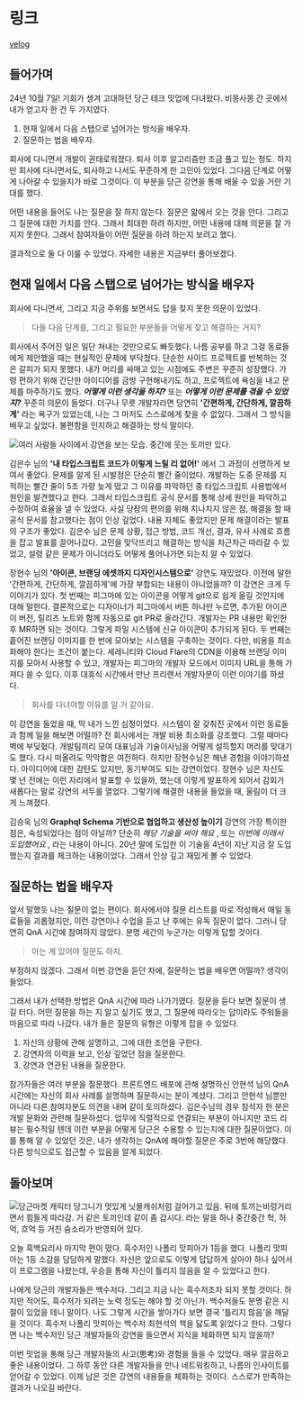 # 링크
[velog](https://velog.io/@director20844/24.10.07-%EB%8B%B9%EA%B7%BC-%ED%85%8C%ED%81%AC-%EB%B0%8B%EC%97%85-%ED%9B%84%EA%B8%B0)

## 들어가며

24년 10월 7일! 기회가 생겨 고대하던 당근 테크 밋업에 다녀왔다. 비몽사몽 간 곳에서 내가 얻고자 한 건 두 가지였다.

1. 현재 일에서 다음 스탭으로 넘어가는 방식을 배우자.
2. 질문하는 법을 배우자.

회사에 다니면서 개발이 권태로워졌다. 퇴사 이후 알고리즘만 조금 풀고 있는 정도. 하지만 회사에 다니면서도, 퇴사하고 나서도 꾸준하게 한 고민이 있었다. 그다음 단계로 어떻게 나아갈 수 있을지가 바로 그것이다. 이 부분을 당근 강연을 통해 배울 수 있을 거란 기대를 했다.

 어떤 내용을 들어도 나는 질문을 잘 하지 않는다. 질문은 앎에서 오는 것을 안다. 그리고 그 질문에 대한 가치를 안다. 그래서 최대한 하려 하지만, 어떤 내용에 대해 의문을 잘 가지지 못한다. 그래서 참여자들이 어떤 질문을 하려 하는지 보려고 했다.
 
 결과적으로 둘 다 이룰 수 있었다. 자세한 내용은 지금부터 풀어보겠다.
 
 ## 현재 일에서 다음 스탭으로 넘어가는 방식을 배우자
 
 회사에 다니면서, 그리고 지금 주위를 보면서도 답을 찾지 못한 의문이 있었다.  
>  다들 다음 단계를, 그리고 필요한 부분들을 어떻게 찾고 해결하는 거지?

회사에서 주어진 일은 일단 쳐내는 것만으로도 빠듯했다. 나름 공부를 하고 그걸 동료들에게 제안했을 때는 현실적인 문제에 부닥쳤다. 단순한 사이드 프로젝트를 반복하는 것은 갈피가 되지 못했다. 내가 머리를 싸매고 있는 시점에도 주변은 꾸준히 성장했다. 가령 편하기 위해 간단한 아이디어를 금방 구현해내기도 하고, 프로젝트에 욕심을 내고 문제를 마주하기도 했다. _**어떻게 이런 생각을 하지?**_ 또는 _**어떻게 이런 문제를 겪을 수 있었지?**_ 꾸준히 의문이 들었다. 더구나 무릇 개발자라면 당연히 **'간편하게, 간단하게, 깔끔하게'** 라는 욕구가 있었는데, 나는 그 마저도 스스로에게 찾을 수 없었다. 그래서 그 방식을 배우고 싶었다. 불편함을 인지하고 해결하는 방식 말이다.

![여러 사람들 사이에서 강연을 보는 모습. 중간에 웃는 토끼만 있다.](https://velog.velcdn.com/images/director20844/post/b160dda8-68f9-455e-94d7-e56fbcc773e4/image.jpg)

 김은수 님의 **'내 타입스크립트 코드가 이렇게 느릴 리 없어!'** 에서 그 과정이 선명하게 보여서 좋았다. 문제를 알게 된 시발점은 단순히 빨간 줄이었다. 개발하는 도중 문제를 지적하는 빨간 줄이 5초 가량 늦게 떴고 그 이유를 파악하던 중 타입스크립트 사용법에서 원인을 발견했다고 한다. 그래서 타입스크립트 공식 문서를 통해 상세 원인을 파악하고 수정하여 효율을 낼 수 있었다. 사실 당장의 편의를 위해 지나치지 않은 점, 해결을 할 때 공식 문서를 참고했다는 점이 인상 깊었다. 내용 자체도 좋았지만 문제 해결이라는 발표의 구조가 좋았다. 김은수 님은 문제 상황, 접근 방법, 코드 개선, 결과, 유사 사례로 흐름을 잡고 발표를 끌어나갔다. 고민을 맞닥뜨리고 해결하는 방식을 차근차근 따라갈 수 있었고, 설령 같은 문제가 아니더라도 어떻게 풀어나가면 되는지 알 수 있었다.
 
 장현수 님의 **'아이콘, 브랜딩 에셋까지 디자인시스템으로'** 강연도 재밌었다. 이전에 말한 '간편하게, 간단하게, 깔끔하게'에 가장 부합되는 내용이 아니었을까? 이 강연은 크게 두 이야기가 있다. 첫 번째는 피그마에 있는 아이콘을 어떻게 git으로 쉽게 옮길 것인지에 대해 말한다. 결론적으로는 디자이너가 피그마에서 버튼 하나만 누르면, 추가된 아이콘이 버전, 릴리즈 노트와 함께 자동으로 git PR로 올라간다. 개발자는 PR 내용만 확인한 후 MR하면 되는 것이다. 그렇게 파일 시스템에 신규 아이콘이 추가되게 된다. 두 번째는 흩어진 브랜딩 이미지를 한 번에 모아보는 시스템을 구축하는 것이다. 다만, 비용을 최소화해야 한다는 조건이 붙는다. 세레니티와 Cloud Flare의 CDN을 이용해 브랜딩 이미지를 모아서 사용할 수 있고, 개발자는 피그마의 개발자 모드에서 이미지 URL을 통해 가져다 쓸 수 있다. 이후 대휴식 시간에서 만난 프리랜서 개발자분이 이런 이야기를 하셨다. 
 
>  회사를 다녀야할 이유를 알 거 같아요.

이 강연을 들었을 때, 딱 내가 느낀 심정이었다. 시스템이 잘 갖춰진 곳에서 이런 동료들과 함께 일을 해보면 어떨까? 전 회사에서는 개발 비용 최소화를 강조했다. 그럴 때마다 벽에 부딪혔다. 개발팀끼리 모여 대표님과 기술이사님을 어떻게 설득할지 머리를 맞대기도 했다. 다시 떠올려도 막막함은 여전하다. 하지만 장현수님은 해낸 경험을 이야기하셨다. 아이디어에 대한 감탄도 있지만, 동기부여도 되는 강연이었다. 장현수 님은 자신도 몇 년 전에는 이런 자리에서 발표할 수 있을까, 했는데 이렇게 발표하게 되어서 감회가 새롭다는 말로 강연의 서두를 열었다. 그렇기에 해결한 내용을 들었을 때, 울림이 더 크게 느껴졌다.

김승욱 님의 **Graphql Schema 기반으로 협업하고 생산성 높이기** 강연의 가장 특이한 점은, 숙성되었다는 점이 아닐까? 단순히 _해당 기술을 써야 해요_ , 또는 _이번에 이래서 도입했어요_ , 라는 내용이 아니다. 20년 말에 도입한 이 기술을 4년이 지난 지금 잘 도입했는지 결과를 체크하는 내용이었다. 그래서 인상 깊고 재밌게 볼 수 있었다.

## 질문하는 법을 배우자

 앞서 말했듯 나는 질문이 없는 편이다. 회사에서야 질문 리스트를 따로 작성해서 매일 동료들을 괴롭혔지만, 이런 강연이나 수업을 듣고 난 후에는 유독 질문이 없다. 그러니 당연히 QnA 시간에 참여하지 않았다. 분명 세간의 누군가는 이렇게 답할 것이다.
>  아는 게 있어야 질문도 하지.

부정하지 않겠다. 그래서 이번 강연을 듣던 차에, 질문하는 법을 배우면 어떨까? 생각이 들었다.

 그래서 내가 선택한 방법은 QnA 시간에 따라 나가기였다. 질문을 듣다 보면 질문이 생길 터다. 어떤 질문을 하는 지 알고 싶기도 했고, 그 질문에 따라오는 답이라도 주워들을 마음으로 따라 나갔다. 내가 들은 질문의 유형은 이렇게 잡을 수 있었다.
 
 1. 자신의 상황에 관해 설명하고, 그에 대한 조언을 구한다.
 2. 강연자의 이력을 보고, 인상 깊었던 점을 질문한다.
 3. 강연과 연관된 내용을 질문한다.
 
참가자들은 여러 부분을 질문했다. 프론트엔드 배포에 관해 설명하신 안현석 님의 QnA 시간에는 자신의 회사 사례를 설명하며 질문하시는 분이 계셨다. 그리고 안현석 님뿐만 아니라 다른 참여자분도 의견을 내며 같이 토의하셨다. 김은수님의 경우 참석자 한 분은 개발 문화와 관련해 질문하셨다. 업무에 직렬적으로 연결되는 부분이 아니지만 코드 리뷰는 필수적일 텐데 이런 부분을 어떻게 당근은 수용할 수 있는지에 대한 질문이었다. 이를 통해 알 수 있었던 것은, 내가 생각하는 QnA에 해야할 질문은 주로 3번에 해당했다. 다른 방식으로도 접근할 수 있음을 알게 되었다. 
 
 ## 돌아보며
 ![당근마켓 캐릭터 당그니가 멋있게 닛몰캐쉬처럼 걸어가고 있음. 뒤에 토끼는비렁거리면서 힘들게 따라감. 거 같은 토끼인데 같이 좀 갑시다. 라는 말을 하나 중간중간 헉, 허억, 흐억 등 거친 숨소리가 반영되어 있다.](https://velog.velcdn.com/images/director20844/post/3d3376ac-d0cd-4bbd-95ff-99b589dd18d3/image.jpg)

오늘 흑백요리사 마지막 편이 떴다. 흑수저인 나폴리 맛피아가 1등을 했다. 나폴리 맛피아는 1등 소감을 담담하게 말했다. 자신은 앞으로도 이렇게 답답하게 살아야 하나 싶어서 이 프로그램을 나왔는데, 우승을 통해 자신이 틀리지 않음을 알 수 있었다고 한다.

나에게 당근의 개발자들은 백수저다. 그리고 지금 나는 흑수저조차 되지 못할 것이다. 하지만 적어도, 흑수저가 되려는 노력 정도는 해야 할 것 아닌가. 백수저들도 분명 같은 시절이 있었을 테니 말이다. 나도 그렇게 시간을 쌓아가다 보면 결국 '틀리지 않음'을 깨달을 것이다. 흑수저 나폴리 맛피아는 백수저 최현석의 책을 닳도록 읽었다고 한다. 그렇다면 나는 백수저인 당근 개발자들의 강연을 들으면서 지식을 체화하면 되지 않을까?

이번 밋업을 통해 당근 개발자들의 사고(思考)와 경험을 들을 수 있었다. 매우 깔끔하고 좋은 내용이었다. 그 하루 동안 다른 개발자들을 만나 네트워킹하고, 나름의 인사이트를 얻어갈 수 있었다. 이제 남은 것은 강연의 내용들을 체화하는 것이다. 스스로가 만족하는 결과가 나오길 바란다.